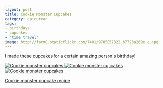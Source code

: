 ```yaml
---
layout: post
title: Cookie Monster Cupcakes
category: epicurean
tags: 
- birthdays
- cupcakes
- "time travel"
image: http://farm8.staticflickr.com/7401/9705857322_b7723a269e_c.jpg
---
```


I made these cupcakes for a certain amazing person's birthday!

<a href="http://www.flickr.com/photos/91218249@N05/9705857322/" title="Cookie monster cupcakes by katydecorah, on Flickr">
<img src="http://farm8.staticflickr.com/7401/9705857322_b7723a269e_c.jpg" class="img-half" alt="Cookie monster cupcakes"></a><a href="http://www.flickr.com/photos/91218249@N05/9705859392/" title="Cookie monster cupcakes by katydecorah, on Flickr">
<img src="http://farm4.staticflickr.com/3728/9705859392_c81a706dc5_c.jpg"  class="img-half"  alt="Cookie monster cupcakes"></a><a href="http://www.flickr.com/photos/91218249@N05/9702626123/" title="Cookie monster cupcakes by katydecorah, on Flickr">
<img src="http://farm8.staticflickr.com/7424/9702626123_69c114c974_c.jpg" class="pop-out"  alt="Cookie monster cupcakes"></a>

[Cookie monster cupcake recipe](http://birdonacake.blogspot.com/2011/11/om-nom-nom-nom.html)